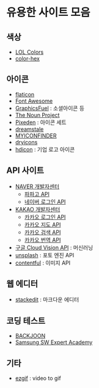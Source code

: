 # 유용한 사이트 모음
## 색상
* [LOL Colors](https://www.webdesignrankings.com/resources/lolcolors/)
* [color-hex](https://www.color-hex.com/)

## 아이콘
* [flaticon](https://www.flaticon.com/)
* [Font Awesome](https://fontawesome.com/icons?from=io)
* [GraphicsFuel](https://www.graphicsfuel.com/category/icons/) : 소셜아이콘 등
* [The Noun Project](https://thenounproject.com/)
* [Pixeden](https://www.pixeden.com/free-icons-set) : 아이콘 세트
* [dreamstale](http://www.dreamstale.com/free-downloads/)
* [MYICONFINDER](http://www.myiconfinder.com/iconset/halloween-1/889)
* [dryicons](http://dryicons.com/)
* [hdicon](http://www.hdicon.com/) : 기업 로고 아이콘

## API 사이트
* [NAVER 개발자센터](https://developers.naver.com/main/)
    * [파파고 API](https://developers.naver.com/products/nmt/)
    * [네이버 로그인 API](https://developers.naver.com/products/login/api/)
* [KAKAO 개발자센터](https://developers.kakao.com/)
    * [카카오 로그인 API](https://developers.kakao.com/features/platform#%EC%82%AC%EC%9A%A9%EC%9E%90-%EA%B4%80%EB%A6%AC)
    * [카카오 지도 API](https://developers.kakao.com/features/platform#%EC%A7%80%EB%8F%84-%EB%A1%9C%EC%BB%AC)
    * [카카오 검색 API](https://developers.kakao.com/features/platform#%EA%B2%80%EC%83%89)
    * [카카오 번역 API](https://developers.kakao.com/features/platform#%EB%B2%88%EC%97%AD)
* [구글 Cloud Vision API](https://cloud.google.com/vision/?hl=ko) : 머신러닝
* [unsplash](https://unsplash.com/developers) : 포토 엔진 API
* [contentful](https://www.contentful.com/developers/docs/references/images-api/) : 이미지 API

    
## 웹 에디터
* [stackedit](https://stackedit.io/) : 마크다운 에디터

## 코딩 테스트
* [BACKJOON](https://www.acmicpc.net/)
* [Samsung SW Expert Academy](https://swexpertacademy.com/main/)

## 기타
* [ezgif](https://www.contentful.com/developers/docs/references/images-api/) : video to gif